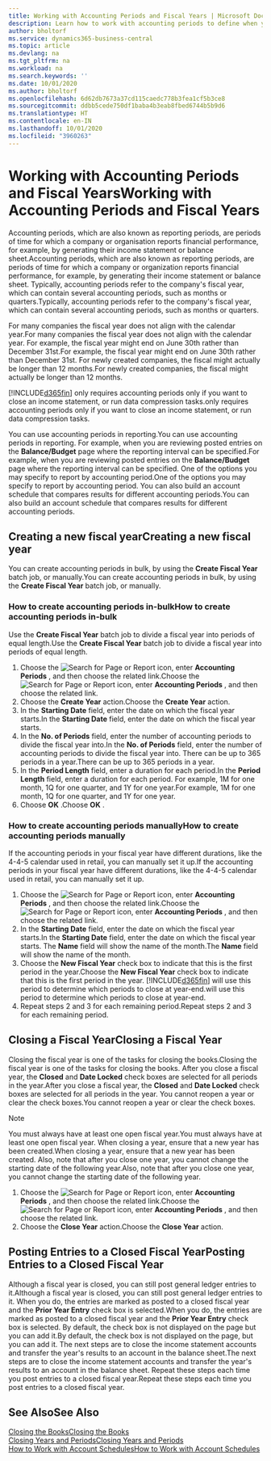 ```yaml
---
title: Working with Accounting Periods and Fiscal Years | Microsoft Docs
description: Learn how to work with accounting periods to define when your company reports financial performance.
author: bholtorf
ms.service: dynamics365-business-central
ms.topic: article
ms.devlang: na
ms.tgt_pltfrm: na
ms.workload: na
ms.search.keywords: ''
ms.date: 10/01/2020
ms.author: bholtorf
ms.openlocfilehash: 6d62db7673a37cd115caedc778b3fea1cf5b3ce8
ms.sourcegitcommit: ddbb5cede750df1baba4b3eab8fbed6744b5b9d6
ms.translationtype: HT
ms.contentlocale: en-IN
ms.lasthandoff: 10/01/2020
ms.locfileid: "3960263"
---
```

# <a name="working-with-accounting-periods-and-fiscal-years"></a><span data-ttu-id="d6783-103">Working with Accounting Periods and Fiscal Years</span><span class="sxs-lookup"><span data-stu-id="d6783-103">Working with Accounting Periods and Fiscal Years</span></span>

<span data-ttu-id="d6783-104">Accounting periods, which are also known as reporting periods, are periods of time for which a company or organisation reports financial performance, for example, by generating their income statement or balance sheet.</span><span class="sxs-lookup"><span data-stu-id="d6783-104">Accounting periods, which are also known as reporting periods, are periods of time for which a company or organization reports financial performance, for example, by generating their income statement or balance sheet.</span></span> <span data-ttu-id="d6783-105">Typically, accounting periods refer to the company's fiscal year, which can contain several accounting periods, such as months or quarters.</span><span class="sxs-lookup"><span data-stu-id="d6783-105">Typically, accounting periods refer to the company's fiscal year, which can contain several accounting periods, such as months or quarters.</span></span>

<span data-ttu-id="d6783-106">For many companies the fiscal year does not align with the calendar year.</span><span class="sxs-lookup"><span data-stu-id="d6783-106">For many companies the fiscal year does not align with the calendar year.</span></span> <span data-ttu-id="d6783-107">For example, the fiscal year might end on June 30th rather than December 31st.</span><span class="sxs-lookup"><span data-stu-id="d6783-107">For example, the fiscal year might end on June 30th rather than December 31st.</span></span> <span data-ttu-id="d6783-108">For newly created companies, the fiscal might actually be longer than 12 months.</span><span class="sxs-lookup"><span data-stu-id="d6783-108">For newly created companies, the fiscal might actually be longer than 12 months.</span></span>  

[!INCLUDE[d365fin](includes/d365fin_md.md)] <span data-ttu-id="d6783-109">only requires accounting periods only if you want to close an income statement, or run data compression tasks.</span><span class="sxs-lookup"><span data-stu-id="d6783-109">only requires accounting periods only if you want to close an income statement, or run data compression tasks.</span></span> 

<span data-ttu-id="d6783-110">You can use accounting periods in reporting.</span><span class="sxs-lookup"><span data-stu-id="d6783-110">You can use accounting periods in reporting.</span></span> <span data-ttu-id="d6783-111">For example, when you are reviewing posted entries on the **Balance/Budget** page where the reporting interval can be specified.</span><span class="sxs-lookup"><span data-stu-id="d6783-111">For example, when you are reviewing posted entries on the **Balance/Budget** page where the reporting interval can be specified.</span></span> <span data-ttu-id="d6783-112">One of the options you may specify to report by accounting period.</span><span class="sxs-lookup"><span data-stu-id="d6783-112">One of the options you may specify to report by accounting period.</span></span> <span data-ttu-id="d6783-113">You can also build an account schedule that compares results for different accounting periods.</span><span class="sxs-lookup"><span data-stu-id="d6783-113">You can also build an account schedule that compares results for different accounting periods.</span></span>

## <a name="creating-a-new-fiscal-year"></a><span data-ttu-id="d6783-114">Creating a new fiscal year</span><span class="sxs-lookup"><span data-stu-id="d6783-114">Creating a new fiscal year</span></span>

<span data-ttu-id="d6783-115">You can create accounting periods in bulk, by using the **Create Fiscal Year** batch job, or manually.</span><span class="sxs-lookup"><span data-stu-id="d6783-115">You can create accounting periods in bulk, by using the **Create Fiscal Year** batch job, or manually.</span></span>

### <a name="how-to-create-accounting-periods-in-bulk"></a><span data-ttu-id="d6783-116">How to create accounting periods in-bulk</span><span class="sxs-lookup"><span data-stu-id="d6783-116">How to create accounting periods in-bulk</span></span>

<span data-ttu-id="d6783-117">Use the **Create Fiscal Year** batch job to divide a fiscal year into periods of equal length.</span><span class="sxs-lookup"><span data-stu-id="d6783-117">Use the **Create Fiscal Year** batch job to divide a fiscal year into periods of equal length.</span></span>  

1. <span data-ttu-id="d6783-118">Choose the ![Search for Page or Report](media/ui-search/search_small.png "Search for Page or Report icon") icon, enter **Accounting Periods** , and then choose the related link.</span><span class="sxs-lookup"><span data-stu-id="d6783-118">Choose the ![Search for Page or Report](media/ui-search/search_small.png "Search for Page or Report icon") icon, enter **Accounting Periods** , and then choose the related link.</span></span>  
2. <span data-ttu-id="d6783-119">Choose the **Create Year** action.</span><span class="sxs-lookup"><span data-stu-id="d6783-119">Choose the **Create Year** action.</span></span>  <!--What about the Scheduling option? Should we mention that? There's also the Report Output Type field...-->
3. <span data-ttu-id="d6783-120">In the **Starting Date** field, enter the date on which the fiscal year starts.</span><span class="sxs-lookup"><span data-stu-id="d6783-120">In the **Starting Date** field, enter the date on which the fiscal year starts.</span></span>  
4. <span data-ttu-id="d6783-121">In the **No. of Periods** field, enter the number of accounting periods to divide the fiscal year into.</span><span class="sxs-lookup"><span data-stu-id="d6783-121">In the **No. of Periods** field, enter the number of accounting periods to divide the fiscal year into.</span></span> <span data-ttu-id="d6783-122">There can be up to 365 periods in a year.</span><span class="sxs-lookup"><span data-stu-id="d6783-122">There can be up to 365 periods in a year.</span></span>  
5. <span data-ttu-id="d6783-123">In the **Period Length** field, enter a duration for each period.</span><span class="sxs-lookup"><span data-stu-id="d6783-123">In the **Period Length** field, enter a duration for each period.</span></span> <span data-ttu-id="d6783-124">For example, 1M for one month, 1Q for one quarter, and 1Y for one year.</span><span class="sxs-lookup"><span data-stu-id="d6783-124">For example, 1M for one month, 1Q for one quarter, and 1Y for one year.</span></span>  
6. <span data-ttu-id="d6783-125">Choose **OK** .</span><span class="sxs-lookup"><span data-stu-id="d6783-125">Choose **OK** .</span></span>  

### <a name="how-to-create-accounting-periods-manually"></a><span data-ttu-id="d6783-126">How to create accounting periods manually</span><span class="sxs-lookup"><span data-stu-id="d6783-126">How to create accounting periods manually</span></span>

<span data-ttu-id="d6783-127">If the accounting periods in your fiscal year have different durations, like the 4-4-5 calendar used in retail, you can manually set it up.</span><span class="sxs-lookup"><span data-stu-id="d6783-127">If the accounting periods in your fiscal year have different durations, like the 4-4-5 calendar used in retail, you can manually set it up.</span></span>  
  
1. <span data-ttu-id="d6783-128">Choose the ![Search for Page or Report](media/ui-search/search_small.png "Search for Page or Report icon") icon, enter **Accounting Periods** , and then choose the related link.</span><span class="sxs-lookup"><span data-stu-id="d6783-128">Choose the ![Search for Page or Report](media/ui-search/search_small.png "Search for Page or Report icon") icon, enter **Accounting Periods** , and then choose the related link.</span></span>  
2. <span data-ttu-id="d6783-129">In the **Starting Date** field, enter the date on which the fiscal year starts.</span><span class="sxs-lookup"><span data-stu-id="d6783-129">In the **Starting Date** field, enter the date on which the fiscal year starts.</span></span> <span data-ttu-id="d6783-130">The **Name** field will show the name of the month.</span><span class="sxs-lookup"><span data-stu-id="d6783-130">The **Name** field will show the name of the month.</span></span>  
3. <span data-ttu-id="d6783-131">Choose the **New Fiscal Year** check box to indicate that this is the first period in the year.</span><span class="sxs-lookup"><span data-stu-id="d6783-131">Choose the **New Fiscal Year** check box to indicate that this is the first period in the year.</span></span> [!INCLUDE[d365fin](includes/d365fin_md.md)] <span data-ttu-id="d6783-132">will use this period to determine which periods to close at year-end.</span><span class="sxs-lookup"><span data-stu-id="d6783-132">will use this period to determine which periods to close at year-end.</span></span>
4. <span data-ttu-id="d6783-133">Repeat steps 2 and 3 for each remaining period.</span><span class="sxs-lookup"><span data-stu-id="d6783-133">Repeat steps 2 and 3 for each remaining period.</span></span>  

## <a name="closing-a-fiscal-year"></a><span data-ttu-id="d6783-134">Closing a Fiscal Year</span><span class="sxs-lookup"><span data-stu-id="d6783-134">Closing a Fiscal Year</span></span>

<span data-ttu-id="d6783-135">Closing the fiscal year is one of the tasks for closing the books.</span><span class="sxs-lookup"><span data-stu-id="d6783-135">Closing the fiscal year is one of the tasks for closing the books.</span></span> <span data-ttu-id="d6783-136">After you close a fiscal year, the **Closed** and **Date Locked** check boxes are selected for all periods in the year.</span><span class="sxs-lookup"><span data-stu-id="d6783-136">After you close a fiscal year, the **Closed** and **Date Locked** check boxes are selected for all periods in the year.</span></span> <span data-ttu-id="d6783-137">You cannot reopen a year or clear the check boxes.</span><span class="sxs-lookup"><span data-stu-id="d6783-137">You cannot reopen a year or clear the check boxes.</span></span>

> [!NOTE]  
> <span data-ttu-id="d6783-138">You must always have at least one open fiscal year.</span><span class="sxs-lookup"><span data-stu-id="d6783-138">You must always have at least one open fiscal year.</span></span> <span data-ttu-id="d6783-139">When closing a year, ensure that a new year has been created.</span><span class="sxs-lookup"><span data-stu-id="d6783-139">When closing a year, ensure that a new year has been created.</span></span> <span data-ttu-id="d6783-140">Also, note that after you close one year, you cannot change the starting date of the following year.</span><span class="sxs-lookup"><span data-stu-id="d6783-140">Also, note that after you close one year, you cannot change the starting date of the following year.</span></span>

1. <span data-ttu-id="d6783-141">Choose the ![Search for Page or Report](media/ui-search/search_small.png "Search for Page or Report icon") icon, enter **Accounting Periods** , and then choose the related link.</span><span class="sxs-lookup"><span data-stu-id="d6783-141">Choose the ![Search for Page or Report](media/ui-search/search_small.png "Search for Page or Report icon") icon, enter **Accounting Periods** , and then choose the related link.</span></span>  
2. <span data-ttu-id="d6783-142">Choose the **Close Year** action.</span><span class="sxs-lookup"><span data-stu-id="d6783-142">Choose the **Close Year** action.</span></span>  

## <a name="posting-entries-to-a-closed-fiscal-year"></a><span data-ttu-id="d6783-143">Posting Entries to a Closed Fiscal Year</span><span class="sxs-lookup"><span data-stu-id="d6783-143">Posting Entries to a Closed Fiscal Year</span></span>

<span data-ttu-id="d6783-144">Although a fiscal year is closed, you can still post general ledger entries to it.</span><span class="sxs-lookup"><span data-stu-id="d6783-144">Although a fiscal year is closed, you can still post general ledger entries to it.</span></span> <span data-ttu-id="d6783-145">When you do, the entries are marked as posted to a closed fiscal year and the **Prior Year Entry** check box is selected.</span><span class="sxs-lookup"><span data-stu-id="d6783-145">When you do, the entries are marked as posted to a closed fiscal year and the **Prior Year Entry** check box is selected.</span></span> <span data-ttu-id="d6783-146">By default, the check box is not displayed on the page but you can add it.</span><span class="sxs-lookup"><span data-stu-id="d6783-146">By default, the check box is not displayed on the page, but you can add it.</span></span> <span data-ttu-id="d6783-147">The next steps are to close the income statement accounts and transfer the year's results to an account in the balance sheet.</span><span class="sxs-lookup"><span data-stu-id="d6783-147">The next steps are to close the income statement accounts and transfer the year's results to an account in the balance sheet.</span></span> <span data-ttu-id="d6783-148">Repeat these steps each time you post entries to a closed fiscal year.</span><span class="sxs-lookup"><span data-stu-id="d6783-148">Repeat these steps each time you post entries to a closed fiscal year.</span></span>

## <a name="see-also"></a><span data-ttu-id="d6783-149">See Also</span><span class="sxs-lookup"><span data-stu-id="d6783-149">See Also</span></span>

[<span data-ttu-id="d6783-150">Closing the Books</span><span class="sxs-lookup"><span data-stu-id="d6783-150">Closing the Books</span></span>](year-close-books.md)  
[<span data-ttu-id="d6783-151">Closing Years and Periods</span><span class="sxs-lookup"><span data-stu-id="d6783-151">Closing Years and Periods</span></span>](year-close-years-periods.md)  
[<span data-ttu-id="d6783-152">How to Work with Account Schedules</span><span class="sxs-lookup"><span data-stu-id="d6783-152">How to Work with Account Schedules</span></span>](bi-how-work-account-schedule.md)  
